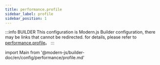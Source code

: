 ```yaml
---
title: performance.profile
sidebar_label: profile
sidebar_position: 1
---
```


:::info BUILDER
This configuration is Modern.js Builder configuration, there may be links that cannot be redirected. for details, please refer to [performance.profile](https://modernjs.dev/builder/zh/api/config-performance.html#performance-profile)。
:::

import Main from '@modern-js/builder-doc/en/config/performance/profile.md'

<Main />
